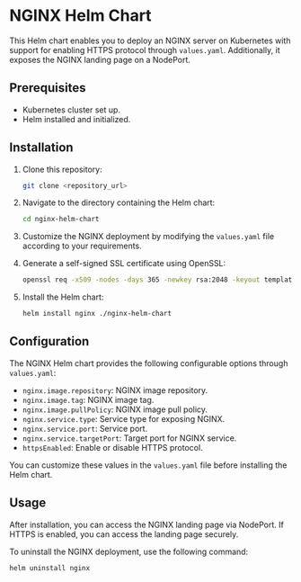 

# NGINX Helm Chart

This Helm chart enables you to deploy an NGINX server on Kubernetes with support for enabling HTTPS protocol through `values.yaml`. Additionally, it exposes the NGINX landing page on a NodePort. 

## Prerequisites

- Kubernetes cluster set up.
- Helm installed and initialized.

## Installation

1. Clone this repository:

   ```bash
   git clone <repository_url>
   ```

2. Navigate to the directory containing the Helm chart:

   ```bash
   cd nginx-helm-chart
   ```

3. Customize the NGINX deployment by modifying the `values.yaml` file according to your requirements.

4. Generate a self-signed SSL certificate using OpenSSL:

   ```bash
   openssl req -x509 -nodes -days 365 -newkey rsa:2048 -keyout templates/tls.key -out templates/tls.crt
   ```

5. Install the Helm chart:

   ```bash
   helm install nginx ./nginx-helm-chart
   ```

## Configuration

The NGINX Helm chart provides the following configurable options through `values.yaml`:

- `nginx.image.repository`: NGINX image repository.
- `nginx.image.tag`: NGINX image tag.
- `nginx.image.pullPolicy`: NGINX image pull policy.
- `nginx.service.type`: Service type for exposing NGINX.
- `nginx.service.port`: Service port.
- `nginx.service.targetPort`: Target port for NGINX service.
- `httpsEnabled`: Enable or disable HTTPS protocol.

You can customize these values in the `values.yaml` file before installing the Helm chart.

## Usage

After installation, you can access the NGINX landing page via NodePort. If HTTPS is enabled, you can access the landing page securely.

To uninstall the NGINX deployment, use the following command:

```bash
helm uninstall nginx
```
